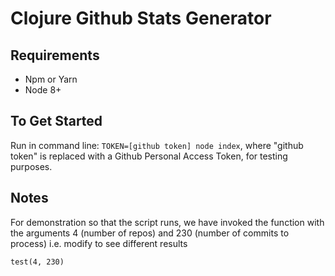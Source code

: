 # Clojure Github Stats Generator

## Requirements
- Npm or Yarn
- Node 8+

## To Get Started

Run in command line: `TOKEN=[github token] node index`, where "github token" is replaced with a Github Personal Access Token, for testing purposes.

## Notes

For demonstration so that the script runs, we have invoked the function with the arguments 4 (number of repos) and 230 (number of commits to process) i.e. modify to see different results

```test(4, 230)```
